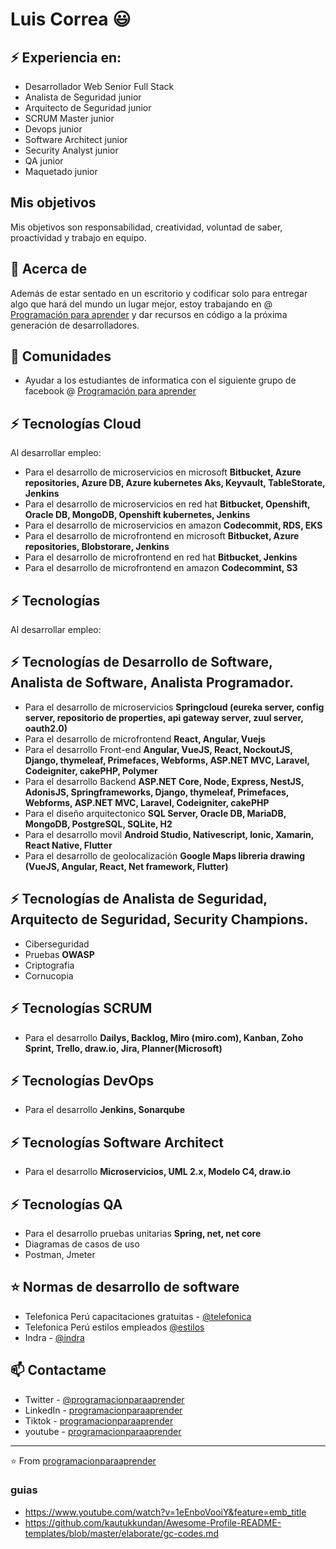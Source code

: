 # Luis Correa 😃

## ⚡ Experiencia en:
- Desarrollador Web Senior Full Stack <br />
- Analista de Seguridad junior <br />
- Arquitecto de Seguridad junior <br />
- SCRUM Master junior <br />
- Devops junior <br />
- Software Architect junior <br />
- Security Analyst junior <br />
- QA junior <br />
- Maquetado junior <br />


## Mis objetivos
<p>
Mis objetivos son responsabilidad, creatividad, voluntad de saber, proactividad y trabajo en equipo.
</p>


## 🧐 Acerca de
Además de estar sentado en un escritorio y codificar solo para entregar algo que hará del mundo un lugar mejor, estoy trabajando en @ [Programación para aprender](https://www.facebook.com/ProgramacionParaAprender) y dar recursos en código a la próxima generación de desarrolladores.


## 👯 Comunidades
- Ayudar a los estudiantes de informatica con el siguiente grupo de facebook @ [Programación para aprender](https://www.facebook.com/groups/ProgramacionParaAprender)


## ⚡ Tecnologías Cloud
Al desarrollar empleo:
- Para el desarrollo de microservicios en microsoft **Bitbucket, Azure repositories, Azure DB, Azure kubernetes Aks, Keyvault, TableStorate, Jenkins**
- Para el desarrollo de microservicios en red hat **Bitbucket, Openshift, Oracle DB, MongoDB, Openshift kubernetes, Jenkins**
- Para el desarrollo de microservicios en amazon **Codecommit, RDS, EKS**
- Para el desarrollo de microfrontend en microsoft **Bitbucket, Azure repositories, Blobstorare, Jenkins**
- Para el desarrollo de microfrontend en red hat **Bitbucket, Jenkins**
- Para el desarrollo de microfrontend en amazon **Codecommint, S3**


## ⚡ Tecnologías
Al desarrollar empleo:


## ⚡ Tecnologías de Desarrollo de Software, Analista de Software, Analista Programador.
- Para el desarrollo de microservicios **Springcloud (eureka server, config server, repositorio de properties, api gateway server, zuul server, oauth2.0)**
- Para el desarrollo de microfrontend **React, Angular, Vuejs**
- Para el desarrollo Front-end **Angular, VueJS, React, NockoutJS, Django, thymeleaf, Primefaces, Webforms, ASP.NET MVC, Laravel, Codeigniter, cakePHP, Polymer**
- Para el desarrollo Backend **ASP.NET Core, Node, Express, NestJS, AdonisJS, Springframeworks, Django, thymeleaf, Primefaces, Webforms, ASP.NET MVC, Laravel, Codeigniter, cakePHP**
- Para el diseño arquitectonico **SQL Server, Oracle DB, MariaDB, MongoDB, PostgreSQL, SQLite, H2** 
- Para el desarrollo movil **Android Studio, Nativescript, Ionic, Xamarin, React Native, Flutter**
- Para el desarrollo de geolocalización **Google Maps libreria drawing (VueJS, Angular, React, Net framework, Flutter)** 

## ⚡ Tecnologías de Analista de Seguridad, Arquitecto de Seguridad, Security Champions. 
- Ciberseguridad
- Pruebas **OWASP**
- Criptografia
- Cornucopia

## ⚡ Tecnologías SCRUM
- Para el desarrollo **Dailys, Backlog, Miro (miro.com), Kanban, Zoho Sprint, Trello, draw.io, Jira, Planner(Microsoft)**

## ⚡ Tecnologías DevOps
- Para el desarrollo **Jenkins, Sonarqube**

## ⚡ Tecnologías Software Architect
- Para el desarrollo **Microservicios, UML 2.x, Modelo C4, draw.io**


## ⚡ Tecnologías QA
- Para el desarrollo pruebas unitarias **Spring, net, net core** <br />
- Diagramas de casos de uso <br />
- Postman, Jmeter <br />

## ⭐️ Normas de desarrollo de software
- Telefonica Perú capacitaciones gratuitas - [@telefonica](https://ad-tdp.azurewebsites.net/)
- Telefonica Perú estilos empleados [@estilos](https://scgenesisdesignsystemdevendpointcdn.azureedge.net/components/card)
- Indra - [@indra](https://www.indracompany.com/)

## 📫 Contactame
- Twitter - [@programacionparaaprender](https://twitter.com/programacionpa1)
- LinkedIn - [programacionparaaprender](https://www.linkedin.com/in/luis-correa-36477a1b7/)
- Tiktok - [programacionparaaprender](https://www.tiktok.com/@programacionparaaprender)
- youtube - [programacionparaaprender](https://www.youtube.com/channel/UCME7YRDqLsZdYagVMi75reQ)

---
⭐️ From [programacionparaaprender](https://github.com/programacionparaaprender)

### guias
- https://www.youtube.com/watch?v=1eEnboVooiY&feature=emb_title
- https://github.com/kautukkundan/Awesome-Profile-README-templates/blob/master/elaborate/gc-codes.md
